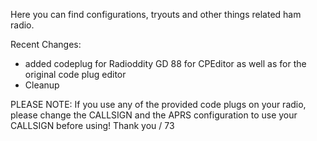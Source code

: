 
Here you can find configurations, tryouts and other things related ham radio.

Recent Changes:
* added codeplug for Radioddity GD 88 for CPEditor as well as for the original code plug editor
* Cleanup 

PLEASE NOTE: If you use any of the provided code plugs on your radio, please change the CALLSIGN and the APRS configuration to use your CALLSIGN before using! Thank you / 73